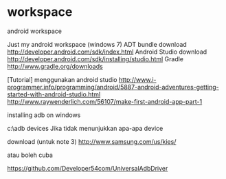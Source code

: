 workspace
=========

android workspace

Just my android workspace (windows 7)
ADT bundle download http://developer.android.com/sdk/index.html
Android Studio download http://developer.android.com/sdk/installing/studio.html
Gradle http://www.gradle.org/downloads


[Tutorial]
menggunakan android studio
http://www.i-programmer.info/programming/android/5887-android-adventures-getting-started-with-android-studio.html
http://www.raywenderlich.com/56107/make-first-android-app-part-1



installing adb on windows

c:\adb devices
Jika tidak menunjukkan apa-apa device

download (untuk note 3)
http://www.samsung.com/us/kies/

atau boleh cuba

https://github.com/Developer54com/UniversalAdbDriver
